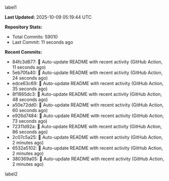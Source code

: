 
label1 
<!-- ACTIVITY_START -->
**Last Updated:** 2025-10-09 05:19:44 UTC

**Repository Stats:**
- Total Commits: 59010
- Last Commit: 11 seconds ago

**Recent Commits:**
- 84fc3d877: 🤖 Auto-update README with recent activity (GitHub Action, 11 seconds ago)
- 5eb70fa40: 🤖 Auto-update README with recent activity (GitHub Action, 24 seconds ago)
- edce63c69: 🤖 Auto-update README with recent activity (GitHub Action, 35 seconds ago)
- 8f1865dc3: 🤖 Auto-update README with recent activity (GitHub Action, 48 seconds ago)
- a50e72dd0: 🤖 Auto-update README with recent activity (GitHub Action, 60 seconds ago)
- e926d7484: 🤖 Auto-update README with recent activity (GitHub Action, 73 seconds ago)
- 72311d92a: 🤖 Auto-update README with recent activity (GitHub Action, 86 seconds ago)
- 2c07c5a25: 🤖 Auto-update README with recent activity (GitHub Action, 2 minutes ago)
- 6532a5102: 🤖 Auto-update README with recent activity (GitHub Action, 2 minutes ago)
- 380369a05: 🤖 Auto-update README with recent activity (GitHub Action, 2 minutes ago)
<!-- ACTIVITY_END -->

label2
